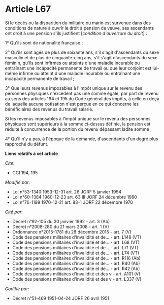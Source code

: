 # Article L67

Si le décès ou la disparition du militaire ou marin est survenue dans des conditions de nature à ouvrir le droit à pension de
veuve, ses ascendants ont droit à une pension s'ils justifient [*condition d'ouverture du droit*] :

1° Qu'ils sont de nationalité française ;

2° Qu'ils sont âgés de plus de soixante ans, s'il s'agit d'ascendants du sexe masculin et de plus de cinquante-cinq ans, s'il
s'agit d'ascendants du sexe féminin, qu'ils sont infirmes ou atteints d'une maladie incurable ou entraînant une incapacité
permanente de travail ou que leur conjoint est lui-même infirme ou atteint d'une maladie incurable ou entraînant une
incapacité permanente de travail ;

3° Que leurs revenus imposables à l'impôt unique sur le revenu des personnes physiques n'excèdent pas une somme égale, par
part de revenu au sens des articles 194 et 195 du Code général des impôts, à celle en deçà de laquelle aucune cotisation
n'est perçue en ce qui concerne les bénéficiaires des revenus du travail salarié.

Si les revenus imposables à l'impôt unique sur le revenu des personnes physiques sont supérieurs à la somme ci-dessus
définie, la pension est réduite à concurrence de la portion du revenu dépassant ladite somme ;

4° Qu'il n'y a pas, à l'époque de la demande, d'ascendants d'un degré plus rapproché du défunt.

**Liens relatifs à cet article**

_Cite_:

  - CGI 194, 195

_Modifié par_:

  - Loi n°53-1340 1953-12-31 art. 26 JORF 5 janvier 1954
  - Loi n°60-1384 1960-12-23 art. 63 III JORF 24 décembre 1960
  - Loi n°70-1199 1970-12-21 art. 83-1 JORF 22 décembre 1970

_Cité par_:

  - Décret n°92-105 du 30 janvier 1992 - art. 3 (Ab)
  - Décret n°2008-280 du 21 mars 2008 - art. 1 (V)
  - Ordonnance n°2015-1781 du 28 décembre 2015 - art. 7 (V)
  - Code des pensions militaires d'invalidité et de... - art. L148 (VT)
  - Code des pensions militaires d'invalidité et de... - art. L68 (VT)
  - Code des pensions militaires d'invalidité et de... - art. L71 (VT)
  - Code des pensions militaires d'invalidité et de... - art. L74 (VT)
  - Code des pensions militaires d'invalidité et de... - art. R116 (Ab)
  - Code des pensions militaires d'invalidité et de... - art. R40 (Ab)
  - Code des pensions militaires d'invalidité et de... - art. R42 (Ab)
  - Code des pensions militaires d'invalidité et des v - art. A101 (V)
  - Code des pensions militaires d'invalidité et des v - art. L337 (V)

_Codifié par_:

  - Décret n°51-469 1951-04-24 JORF 26 avril 1951
